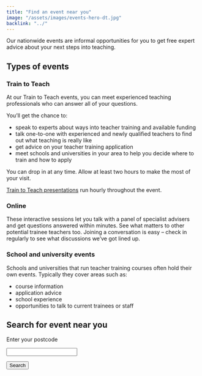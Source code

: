 ```yaml
---
title: "Find an event near you"
image: "/assets/images/events-hero-dt.jpg"
backlink: "../"
---
```





<div class="content__left">

<p>Our nationwide events are informal opportunities for you to get free expert advice about your next steps into teaching.</p> 

<h2>Types of events</h2>

<h3>Train to Teach</h3>

<p>At our Train to Teach events, you can meet experienced teaching professionals who can answer all of your questions.</p> 

<p>You’ll get the chance to:</p>

<ul>
  <li><span>speak to experts about ways into teacher training and available funding</span></li>
  <li><span>talk one-to-one with experienced and newly qualified teachers to find out what teaching is really like</span></li>
  <li><span>get advice on your teacher training application</span></li>
  <li><span>meet schools and universities in your area to help you decide where to train and how to apply</span></li>
  </ul>

<p>You can drop in at any time. Allow at least two hours to make the most of your visit.</p>

<p><a href="https://drive.google.com/file/d/1OuHTmB1j-ceovpLQw96UGhs_07ALWvlK/view">Train to Teach presentations</a> run hourly throughout the event.</p> 



<h3>Online</h3>

<p>These interactive sessions let you talk with a panel of specialist advisers and get questions answered within minutes. See what matters to other potential trainee teachers too. Joining a conversation is easy – check in regularly to see what discussions we’ve got lined up.</p>

<h3>School and university events</h3>

<p>Schools and universities that run teacher training courses often hold their own events. Typically they cover areas such as:</p>

<ul>
  <li><span>course information</span></li>
  <li><span>application advice</span></li>
  <li><span>school experience</span></li>
  <li><span>opportunities to talk to current trainees or staff</span></li>
</ul>


<div class="form-top"></div>
<form action="." method="get" markdown="1">

<h2>Search for event near you</h2>

<label for="postcode">Enter your postcode</label>

<input type="text" name="postcode" id="postcode" />

<button type="submit" class="search">Search</button>

</form>
<div class="form-bottom"></div>

</div>

